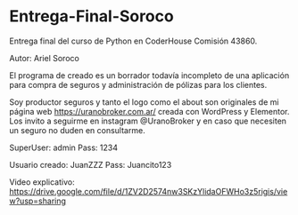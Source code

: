 # Entrega-Final-Soroco

Entrega final del curso de Python en CoderHouse Comisión 43860.

Autor: Ariel Soroco

El programa de creado es un borrador todavía incompleto de una aplicación para compra de seguros y administración de pólizas para los clientes.

Soy productor seguros y tanto el logo como el about son originales de mi página web https://uranobroker.com.ar/ creada con WordPress y Elementor. Los invito a seguirme en instagram @UranoBroker y en caso que necesiten un seguro no duden en consultarme.

SuperUser: admin
Pass: 1234

Usuario creado: JuanZZZ
Pass: Juancito123

Video explicativo: https://drive.google.com/file/d/1ZV2D2574nw3SKzYlidaOFWHo3z5rigis/view?usp=sharing



